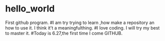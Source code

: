 # hello_world
First github program.
 #I am try trying to learn ,how make a repository an how to use it.
 I think it't a meaningfulthing.
 #I love coding. I will try my best to master it.
 #Today is 6.27,the first time I come GITHUB.
